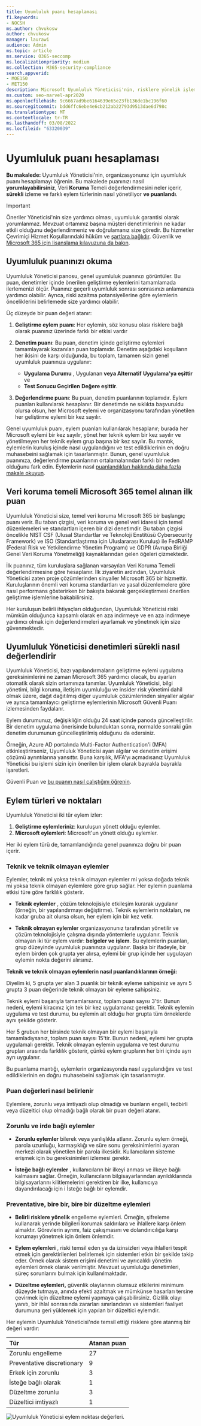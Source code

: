 ```yaml
---
title: Uyumluluk puanı hesaplaması
f1.keywords:
- NOCSH
ms.author: chvukosw
author: chvukosw
manager: laurawi
audience: Admin
ms.topic: article
ms.service: O365-seccomp
ms.localizationpriority: medium
ms.collection: M365-security-compliance
search.appverid:
- MOE150
- MET150
description: Microsoft Uyumluluk Yöneticisi'nin, risklere yönelik işlemlere dayalı olarak kişiselleştirilmiş bir puanı nasıl hesapta olduğunu an edin ve uyumluluk kalitenizi geliştirin.
ms.custom: seo-marvel-apr2020
ms.openlocfilehash: 9c6667ad9be6164639e65e23fb136de1bc196f60
ms.sourcegitcommit: bdd6ffc6ebe4e6cb212ab22793d9513dae6d798c
ms.translationtype: MT
ms.contentlocale: tr-TR
ms.lasthandoff: 03/08/2022
ms.locfileid: "63320039"
---
```

# <a name="compliance-score-calculation"></a>Uyumluluk puanı hesaplaması

**Bu makalede:** Uyumluluk Yöneticisi'nin, organizasyonunız için uyumluluk puanı hesaplamayı öğrenin. Bu makalede puanınızı nasıl **yorumlayabilirsiniz**, Veri **Koruma** Temeli değerlendirmesini neler içerir, **sürekli** izleme ve farklı eylem türlerinin nasıl yönetiliyor **ve puanlandı**.

> [!IMPORTANT]
> Öneriler Yöneticisi'nin size yardımcı olması, uyumluluk garantisi olarak yorumlanmaz. Mevzuat ortamınız başına müşteri denetimlerinin ne kadar etkili olduğunu değerlendirmeniz ve doğrulamanız size göredir. Bu hizmetler Çevrimiçi Hizmet Koşullarındaki hüküm ve [şartlara bağlıdır](https://go.microsoft.com/fwlink/?linkid=2108910). Güvenlik ve [Microsoft 365 için lisanslama kılavuzuna da bakın](/office365/servicedescriptions/microsoft-365-service-descriptions/microsoft-365-tenantlevel-services-licensing-guidance/microsoft-365-security-compliance-licensing-guidance).

## <a name="how-to-read-your-compliance-score"></a>Uyumluluk puanınızı okuma

Uyumluluk Yöneticisi panosu, genel uyumluluk puanınızı görüntüler. Bu puan, denetimler içinde önerilen geliştirme eylemlerini tamamlamada ilerlemenizi ölçür. Puanınız geçerli uyumluluk sonrası sonrasınızı anlamanıza yardımcı olabilir. Ayrıca, riski azaltma potansiyellerine göre eylemlerin önceliklerini belirlemede size yardımcı olabilir.

Üç düzeyde bir puan değeri atanır:

1. **Geliştirme eylem puanı**: Her eylemin, söz konusu olası risklere bağlı olarak puanınız üzerinde farklı bir etkisi vardır

2. **Denetim puanı**: Bu puan, denetim içinde geliştirme eylemleri tamamlayarak kazanılan puan toplamıdır. Denetim aşağıdaki koşulların her ikisini de karşı olduğunda, bu toplam, tamamen sizin genel uyumluluk puanınıza uygulanır:
    - **Uygulama Durumu** , Uygulanan **veya Alternatif** **Uygulama'ya eşittir** ve
    - **Test Sonucu Geçirilen** **Değere eşittir**.

3. **Değerlendirme puanı**: Bu puan, denetim puanlarının toplamıdır. Eylem puanları kullanılarak hesaplanır. Bir denetimde ne sıklıkta başvuruldu olursa olsun, her Microsoft eylemi ve organizasyonu tarafından yönetilen her geliştirme eylemi bir kez sayılır.

Genel uyumluluk puanı, eylem puanları kullanılarak hesaplanır; burada her Microsoft eylemi bir kez sayılır, yönet her teknik eylem bir kez sayılır ve yönetilmeyen her teknik eylem grup başına bir kez sayılır. Bu mantık, eylemlerin kuruluş içinde nasıl uygulandığını ve test edildiklerinin en doğru muhasebeini sağlamak için tasarlanmıştır. Bunun, genel uyumluluk puanınıza, değerlendirme puanlarının ortalamalarından farklı bir neden olduğunu fark edin. Eylemlerin nasıl [puanlandıkları hakkında daha fazla makale okuyun](#action-types-and-points).

## <a name="initial-score-based-on-microsoft-365-data-protection-baseline"></a>Veri koruma temeli Microsoft 365 temel alınan ilk puan
  
Uyumluluk Yöneticisi size, temel veri koruma Microsoft 365 bir başlangıç puanı verir. Bu taban çizgisi, veri koruma ve genel veri idaresi için temel düzenlemeleri ve standartları içeren bir dizi denetimdir. Bu taban çizgisi öncelikle NIST CSF (Ulusal Standartlar ve Teknoloji Enstitüsü Cybersecurity Framework) ve ISO (Standartlaştırma için Uluslararası Kuruluş) ile FedRAMP (Federal Risk ve Yetkilendirme Yönetim Programı) ve GDPR (Avrupa Birliği Genel Veri Koruma Yönetmeliği) kaynaklarından gelen öğeleri çizmektedir.

İlk puanınız, tüm kuruluşlara sağlanan varsayılan Veri Koruma Temeli değerlendirmesine göre hesaplanır. İlk ziyaretin ardından, Uyumluluk Yöneticisi zaten proje çözümlerinden sinyaller Microsoft 365 bir hizmettir. Kuruluşlarının önemli veri koruma standartları ve yasal düzenlemelere göre nasıl performans gösterirken bir bakışta bakarak gerçekleştirmesi önerilen geliştirme işlemlerine bakabilirsiniz.

Her kuruluşun belirli ihtiyaçları olduğundan, Uyumluluk Yöneticisi riski mümkün olduğunca kapsamlı olarak en aza indirmeye ve en aza indirmeye yardımcı olmak için değerlendirmeleri ayarlamak ve yönetmek için size güvenmektedir.

## <a name="how-compliance-manager-continuously-assesses-controls"></a>Uyumluluk Yöneticisi denetimleri sürekli nasıl değerlendirir

Uyumluluk Yöneticisi, bazı yapılandırmaların geliştirme eylemi uygulama gereksinimlerini ne zaman Microsoft 365 yardımcı olacak, bu ayarları otomatik olarak sizin ortamınıza tanımlar. Uyumluluk Yöneticisi, bilgi yönetimi, bilgi koruma, iletişim uyumluluğu ve insider risk yönetimi dahil olmak üzere, dağıt dağıtılmış diğer uyumluluk çözümlerinden sinyaller algılar ve ayrıca tamamlayıcı geliştirme eylemlerinin Microsoft Güvenli Puanı izlemesinden faydalanr.

Eylem durumunuz, değişikliğin olduğu 24 saat içinde panoda güncelleştirilir. Bir denetim uygulama önerisinde bulunduktan sonra, normalde sonraki gün denetim durumunun güncelleştirilmiş olduğunu da edersiniz.

Örneğin, Azure AD portalında Multi-Factor Authentication'i (MFA) etkinleştirirseniz, Uyumluluk Yöneticisi ayarı algılar ve denetim erişimi çözümü ayrıntılarına yansıttır. Buna karşılık, MFA'yı açmadısanız Uyumluluk Yöneticisi bu işlemi sizin için önerilen bir işlem olarak bayrakla bayrakla işaretleri.

Güvenli Puan ve [bu puanın nasıl çalıştığını öğrenin](../security/defender/microsoft-secure-score.md).
  
## <a name="action-types-and-points"></a>Eylem türleri ve noktaları

Uyumluluk Yöneticisi iki tür eylem izler:

1. **Geliştirme eylemleriniz**: kuruluşun yönett olduğu eylemler.
2. **Microsoft eylemleri**: Microsoft'un yönett olduğu eylemler.

Her iki eylem türü de, tamamlandığında genel puanınıza doğru bir puan içerir.

### <a name="technical-and-non-technical-actions"></a>Teknik ve teknik olmayan eylemler

Eylemler, teknik mi yoksa teknik olmayan eylemler mi yoksa doğada teknik mi yoksa teknik olmayan eylemlere göre grup sağlar. Her eylemin puanlama etkisi türe göre farklılık gösterir.

- **Teknik eylemler** , çözüm teknolojisiyle etkileşim kurarak uygulanır (örneğin, bir yapılandırmayı değiştirme). Teknik eylemlerin noktaları, ne kadar gruba ait olursa olsun, her eylem için bir kez vetir.

- **Teknik olmayan eylemler** organizasyonunız tarafından yönetilir ve çözüm teknolojisiyle çalışma dışında yöntemlerle uygulanır. Teknik olmayan iki tür eylem vardır: **belgeler ve** **işlem**. Bu eylemlerin puanları, grup düzeyinde uyumluluk puanınıza uygulanır. Başka bir ifadeyle, bir eylem birden çok grupta yer alırsa, eylemi bir grup içinde her uygulayan eylemin nokta değerini alırsınız.

**Teknik ve teknik olmayan eylemlerin nasıl puanlandıklarının örneği:**

Diyelim ki, 5 grupta yer alan 3 puanlık bir teknik eyleme sahipsiniz ve aynı 5 grupta 3 puan değerinde teknik olmayan bir eyleme sahipsiniz.

Teknik eylemi başarıyla tamamlarsanız, toplam puan sayısı 3'tir. Bunun nedeni, eylemi kiracınız için tek bir kez uygulamanız gerektir. Teknik eylemin uygulama ve test durumu, bu eylemin ait olduğu her grupta tüm örneklerde aynı şekilde gösterir.

Her 5 grubun her birsinde teknik olmayan bir eylemi başarıyla tamamladıysanız, toplam puan sayısı 15'tir. Bunun nedeni, eylemi her grupta uygulamalı gerektir. Teknik olmayan eylemin uygulama ve test durumu grupları arasında farklılık gösterir, çünkü eylem grupların her biri içinde ayrı ayrı uygulanır.

Bu puanlama mantığı, eylemlerin organizasyonda nasıl uygulandığını ve test edildiklerinin en doğru muhasebeini sağlamak için tasarlanmıştır.

### <a name="how-score-values-are-determined"></a>Puan değerleri nasıl belirlenir

Eylemlere, zorunlu veya imtiyazlı olup olmadığı ve bunların engelli, tedbirli veya düzeltici olup olmadığı bağlı olarak bir puan değeri atanır.

### <a name="mandatory-and-discretionary-actions"></a>Zorunlu ve irde bağlı eylemler

- **Zorunlu eylemler** bilerek veya yanlışlıkla atlanır. Zorunlu eylem örneği, parola uzunluğu, karmaşıklığı ve süre sonu gereksinimlerini ayaran merkezi olarak yönetilen bir parola ilkesidir. Kullanıcıların sisteme erişmek için bu gereksinimleri izlemesi gerekir.
  
- **İsteğe bağlı eylemler** , kullanıcıların bir ilkeyi anması ve ilkeye bağlı kalmasını sağlar. Örneğin, kullanıcıların bilgisayarlarından ayrıldıklarında bilgisayarlarını kilitlemelerini gerektiren bir ilke, kullanıcıya dayandırılacağı için i İsteğe bağlı bir eylemdir.
  
### <a name="preventative-detective-and-corrective-actions"></a>Preventative, bire bir, bire bir düzeltme eylemleri
  
- **Belirli risklere yönelik** engelleme eylemleri. Örneğin, şifreleme kullanarak yerinde bilgileri korumak saldırılara ve ihlallere karşı önlem almaktır. Görevlerin ayrımı, faiz çakışmasını ve dolandırıcılığa karşı korumayı yönetmek için önlem önlemdir.
  
- **Eylem eylemleri** , riski temsil eden ya da izinsizleri veya ihlalleri tespit etmek için gerektirilenleri belirlemek için sistemleri etkin bir şekilde takip eder. Örnek olarak sistem erişimi denetimi ve ayrıcalıklı yönetim eylemleri örnek olarak verilmiştir. Mevzuat uyumluluğu denetimleri, süreç sorunlarını bulmak için kullanılmaktadır.
  
- **Düzeltme eylemleri,** güvenlik olaylarının olumsuz etkilerini minimum düzeyde tutmaya, anında efekti azaltmak ve mümkünse hasarları tersine çevirmek için düzeltme eylemi yapmaya çalışabilirsiniz. Gizlilik olayı yanıtı, bir ihlal sonrasında zararları sınırlandıran ve sistemleri faaliyet durumuna geri yüklemek için yapılan bir düzeltici eylemdir.
  
Her eylemin Uyumluluk Yöneticisi'nde temsil ettiği risklere göre atanmış bir değeri vardır:

|**Tür**|**Atanan puan**|
|:-----|:-----|
| Zorunlu engelleme | 27 |
| Preventative discretionary | 9 |
| Erkek için zorunlu | 3 |
| İsteğe bağlı olarak | 1 |
| Düzeltme zorunlu | 3 |
| Düzeltici imtiyazlı | 1 |
  
![Uyumluluk Yöneticisi eylem noktası değerleri.](../media/compliance-score-action-scoring.png "Uyumluluk Yöneticisi eylem noktası değerleri")